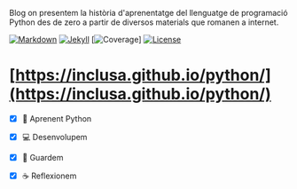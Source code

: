 Blog on presentem la història d'aprenentatge del llenguatge de programació Python des de zero a partir de diversos materials que romanen a internet.

[![Markdown](https://img.shields.io/badge/markdon-build-brightgreen.svg)](http://joedicastro.com/pages/markdown.html)
[![Jekyll](https://img.shields.io/badge/jekyll-build-brightgreen.svg)](http://jekyllrb.com/)
[![Coverage](https://img.shields.io/badge/coverage-40%25-blue.svg)]
[![License](https://img.shields.io/badge/license-MIT-red.svg)](https://opensource.org/licenses/MIT)


# [https://inclusa.github.io/python/](https://inclusa.github.io/python/)

- [X] :snake: Aprenent Python

- [X] :computer: Desenvolupem

- [X] :floppy_disk: Guardem

- [X] :coffee: Reflexionem

